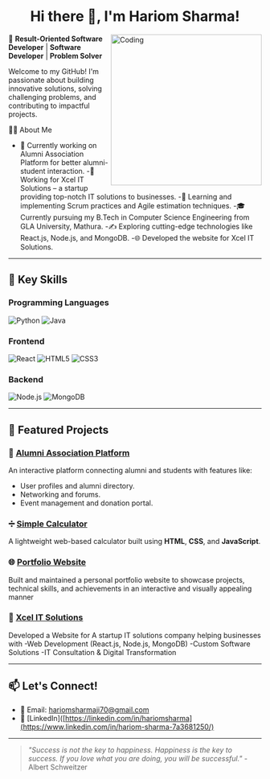 <h1 align="center">Hi there 👋, I'm Hariom Sharma!</h1>

<img align="right" alt="Coding" width="300"  src="https://cdn.dribbble.com/users/1162077/screenshots/3848914/programmer.gif">

🌟 **Result-Oriented Software Developer** | **Software Developer** | **Problem Solver**

Welcome to my GitHub! I'm passionate about building innovative solutions, solving challenging problems, and contributing to impactful projects.



👨‍💻 About Me
- 🔭 Currently working on Alumni Association Platform for better alumni-student interaction.
-🚀 Working for Xcel IT Solutions – a startup providing top-notch IT solutions to businesses.
-🌱 Learning and implementing Scrum practices and Agile estimation techniques.
-🎓 Currently pursuing my B.Tech in Computer Science Engineering from GLA University, Mathura.
-✍️ Exploring cutting-edge technologies like React.js, Node.js, and MongoDB.
-🌐 Developed the website for Xcel IT Solutions.

---

## 🚀 Key Skills
### Programming Languages
![Python](https://img.shields.io/badge/Python-3776AB?style=for-the-badge&logo=python&logoColor=white)
![Java](https://img.shields.io/badge/Java-007396?style=for-the-badge&logo=java&logoColor=white)


### Frontend
![React](https://img.shields.io/badge/React-61DAFB?style=for-the-badge&logo=react&logoColor=white)
![HTML5](https://img.shields.io/badge/HTML5-E34F26?style=for-the-badge&logo=html5&logoColor=white)
![CSS3](https://img.shields.io/badge/CSS3-1572B6?style=for-the-badge&logo=css3&logoColor=white)

### Backend
![Node.js](https://img.shields.io/badge/Node.js-339933?style=for-the-badge&logo=nodedotjs&logoColor=white)
![MongoDB](https://img.shields.io/badge/MongoDB-4EA94B?style=for-the-badge&logo=mongodb&logoColor=white)

---

## 💼 Featured Projects
### 🎯 [Alumni Association Platform](#)
An interactive platform connecting alumni and students with features like:
- User profiles and alumni directory.
- Networking and forums.
- Event management and donation portal.

### ➗ [Simple Calculator](https://hariom-sharma01.github.io/Simple_Calculator/)
A lightweight web-based calculator built using **HTML**, **CSS**, and **JavaScript**.

### 🌐 [ Portfolio Website ](https://hariom-sharma-portfolio.vercel.app/)
 Built and maintained a personal portfolio website to showcase projects, technical skills, and achievements in an
 interactive and visually appealing manner

### 🚀 [Xcel IT Solutions](https://xcelitsol.com)
Developed a Website for A startup IT solutions company
helping businesses with
-Web Development (React.js, Node.js, MongoDB)
-Custom Software Solutions
-IT Consultation & Digital Transformation

---

## 📫 Let's Connect!
- 📧 Email: hariomsharmaji70@gmail.com
- 💼 [LinkedIn]([https://linkedin.com/in/hariomsharma](https://www.linkedin.com/in/hariom-sharma-7a3681250/)


---

> *"Success is not the key to happiness. Happiness is the key to success. If you love what you are doing, you will be successful."* - Albert Schweitzer

